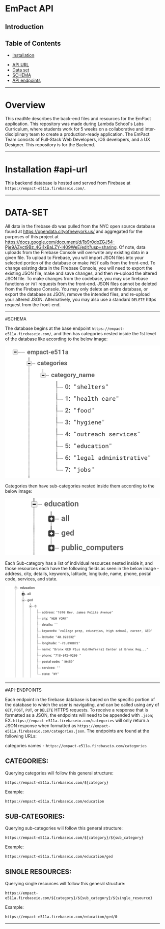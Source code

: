 # EmPact API

## Introduction

## Table of Contents

- [Installation](#Installation)

* [API URL](#api-url)
* [Data set](#DATA-SET)
* [SCHEMA](#SCHEMA)
* [API endpoints](#API-ENDPOINTS)

---

# Overview

This readMe describes the back-end files and resources for the EmPact application. This repository was made during Lambda School's Labs Curriculum, where students work for 5 weeks on a collaborative and inter-disciplinary team to create a production-ready application. The EmPact Team consists of Full-Stack Web Developers, iOS developers, and a UX Designer. This repository is for the Backend.

---

# Installation #api-url

This backend database is hosted and served from Firebase at `https://empact-e511a.firebaseio.com/`.

---

# DATA-SET

All data in the firebase db was pulled from the NYC open source database found at https://opendata.cityofnewyork.us/ and aggregated for the purposes of this project at https://docs.google.com/document/d/1b9r0doZGJ54-Pje9AZyct9Bz_4Gi1xBaLZY-l409WeE/edit?usp=sharing. Of note, data uploads from the Firebase Console will overwrite any existing data in a given file. To upload to Firebase, you will import JSON files into your selected portion of the database or make `POST` calls from the front-end. To change existing data in the Firebase Console, you will need to export the existing JSON file, make and save changes, and then re-upload the altered JSON file. To make changes from the codebase, you may use firebase functions or `PUT` requests from the front-end. JSON files cannot be deleted from the Firebase Console. You may only delete an entire database, or export the database as JSON, remove the intended files, and re-upload your altered JSON. Alternatively, you may also use a standard `DELETE` https request from the front-end.

---

#SCHEMA

The database begins at the base endpoint `https://empact-e511a.firebaseio.com/`, and then has categories nested inside the 1st level of the database like according to the below image:

![Firebase Data Categories](./img/categories.png)

Categories then have sub-categories nested inside them according to the below image:

![Firebase Data Subcategories](./img/subcategories.png)

Each Sub-category has a list of individual resources nested inside it, and those resources each have the following fields as seen in the below image - address, city, details, keywords, latitude, longitude, name, phone, postal code, services, and state.

![Firebase Data Single Resources](./img/single_resource.png)

---

#API-ENDPOINTS

Each endpoint in the firebase database is based on the specific portion of the database to which the user is navigating, and can be called using any of `GET`, `POST`, `PUT`, or `DELETE` HTTPS requests. To receive a response that is formatted as a JSON, the endpoints will need to be appended with `.json`; EX. `https://empact-e511a.firebaseio.com/categories` will only return a JSON response when formatted as `https://empact-e511a.firebaseio.com/categories.json`. The endpoints are found at the following URLs:

categories names - `https://empact-e511a.firebaseio.com/categories`

## CATEGORIES:

Querying categories will follow this general structure:

```JS
https://empact-e511a.firebaseio.com/${category}
```

Example:

```JS
https://empact-e511a.firebaseio.com/education
```

## SUB-CATEGORIES:

Querying sub-categories will follow this general structure:

```JS
https://empact-e511a.firebaseio.com/${category}/${sub_category}
```

Example:

```JS
https://empact-e511a.firebaseio.com/education/ged
```

## SINGLE RESOURCES:

Querying single resources will follow this general structure:

```JS
https://empact-e511a.firebaseio.com/${category}/${sub_category}/${single_resource}
```

Example:

```JS
https://empact-e511a.firebaseio.com/education/ged/0
```

---
